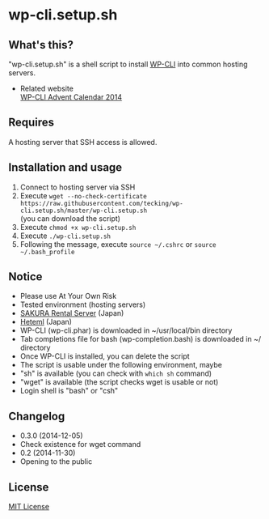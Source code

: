 # wp-cli.setup.sh

## What's this?

"wp-cli.setup.sh" is a shell script to install [WP-CLI](http://wp-cli.org/) into common hosting servers.

* Related website  
[WP-CLI Advent Calendar 2014](http://www.adventar.org/calendars/505)

## Requires

A hosting server that SSH access is allowed.

## Installation and usage

1. Connect to hosting server via SSH
2. Execute ``wget --no-check-certificate https://raw.githubusercontent.com/tecking/wp-cli.setup.sh/master/wp-cli.setup.sh``  
(you can download the script)
3. Execute ``chmod +x wp-cli.setup.sh``
4. Execute ``./wp-cli.setup.sh``
5. Following the message, execute ``source ~/.cshrc`` or ``source ~/.bash_profile``

## Notice

* Please use At Your Own Risk
* Tested environment (hosting servers)
 * [SAKURA Rental Server](http://www.sakura.ne.jp/) (Japan)
 * [Heteml](http://heteml.jp) (Japan)
* WP-CLI (wp-cli.phar) is downloaded in ~/usr/local/bin directory
* Tab completions file for bash (wp-completion.bash) is downloaded in ~/ directory
* Once WP-CLI is installed, you can delete the script
* The script is usable under the following environment, maybe
 * "sh" is available (you can check with ``which sh`` command)
 * "wget" is available (the script checks wget is usable or not)
 * Login shell is "bash" or "csh"

## Changelog

* 0.3.0 (2014-12-05)
 * Check existence for wget command
* 0.2 (2014-11-30)
 * Opening to the public

## License

[MIT License](http://opensource.org/licenses/mit-license.php)